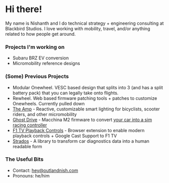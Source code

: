 # Hi there!

My name is Nishanth and I do technical strategy + engineering consulting at Blackbird Studios. I love working with mobility, travel, and/or anything related to how people get around.

### Projects I'm working on

- Subaru BRZ EV conversion
- Micromobility reference designs

### (Some) Previous Projects

- Modular Onewheel. VESC based design that splits into 3 (and has a split battery pack) that you can legally take onto flights.
- Rewheel. Web based firmware patching tools + patches to customize Onewheels. Currently pulled down
- [The Amp](https://docs.ridewithamp.com) - Reactive, customizable smart lighting for bicyclists, scooter riders, and other micromobility
- [Ghost Drive](https://github.com/outlandnish/fw-ghost-drive) - Macchina M2 firmware to convert [your car into a sim racing controller](https://outlandnish.com/hacks/ditch-the-sim-rig-use-your-car-instead)
- [F1 TV Playback Controls](https://github.com/outlandnish/ext-f1-tv) - Browser extension to enable modern playback controls + Google Cast Support to F1 TV
- [Strados](https://github.com/outlandnish/strados) - A library to transform car diagnostics data into a human readable form

### The Useful Bits

- Contact: [hey@outlandnish.com](mailto:hey@outlandnish.com)
- Pronouns: he/him
